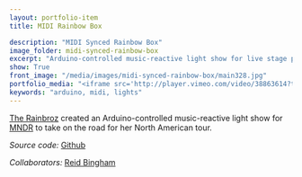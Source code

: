 ```yaml
---
layout: portfolio-item
title: MIDI Rainbow Box

description: "MIDI Synced Rainbow Box"
image_folder: midi-synced-rainbow-box
excerpt: "Arduino-controlled music-reactive light show for live stage performance"
show: True
front_image: "/media/images/midi-synced-rainbow-box/main328.jpg"
portfolio_media: "<iframe src='http://player.vimeo.com/video/38863614?title=0&amp;byline=0&amp;portrait=0' width='640' height='480' frameborder='0'></iframe>"
keywords: "arduino, midi, lights"
---
```


[The Rainbroz](http://www.rainbroz.com) created an Arduino-controlled music-reactive light show for [MNDR](http://www.mndr.com/) to take on the road for her North American tour.

*Source code:* [Github](https://github.com/boxysean/MNDRLighting)

*Collaborators:* [Reid Bingham](http://www.reidbingham.com)

